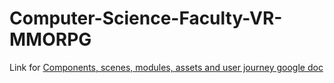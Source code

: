 # Computer-Science-Faculty-VR-MMORPG

Link for [Components, scenes, modules, assets and user journey google doc](https://docs.google.com/document/d/19QayHN-dRQrFygkFOfl-u9oWEpc18EC5axs6j3Kj7jQ/edit?usp=sharing)
